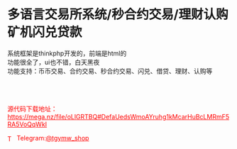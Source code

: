 # 多语言交易所系统/秒合约交易/理财认购矿机闪兑贷款

系统框架是thinkphp开发的，前端是html的<br>功能很全了，ui也不错，白天黑夜<br>功能支持：币币交易、合约交易、秒合约交易、闪兑、借贷、理财、认购等<br><br><br><br>



<p style="color: red;">源代码下载地址：<a href="https://mega.nz/file/oLlGRTBQ#DefaUedsWmoAYruhg1kMcarHuBcLMRmF5RA5VoQqWkI" style="color: red;">https://mega.nz/file/oLlGRTBQ#DefaUedsWmoAYruhg1kMcarHuBcLMRmF5RA5VoQqWkI</a></p><p style="color: red;"><img src="https://cdn-icons-png.flaticon.com/512/2111/2111646.png" alt="Telegram Icon" style="width: 16px; vertical-align: middle; margin-right: 5px;">Telegram:<a href="https://t.me/tgymw_shop" style="color: red;">@tgymw_shop</a></p>
